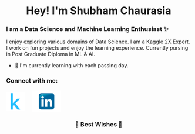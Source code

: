 

<!--
### Hi there 👋
**zyper26/zyper26** is a ✨ _special_ ✨ repository because its `README.md` (this file) appears on your GitHub profile.

Here are some ideas to get you started:

- 🔭 I’m currently working on ...
- 🌱 I’m currently learning ...
- 👯 I’m looking to collaborate on ...
- 🤔 I’m looking for help with ...
- 💬 Ask me about ...
- 📫 How to reach me: ...
- 😄 Pronouns: ...
- ⚡ Fun fact: ...
-->

<h1 align="center">Hey! I'm Shubham Chaurasia</h1>

### I am a Data Science and Machine Learning Enthusiast ✨
I enjoy exploring various domains of Data Science. I am a Kaggle 2X Expert. I work on fun projects and enjoy the learning experience. Currently pursing in Post Graduate Diploma in ML & AI. 

- 🌱 I'm currently learning with each passing day.



### Connect with me:


<a href="https://www.kaggle.com/zyper26"><img align="center" src="https://github.com/zyper26/zyper26/blob/main/kaggle_logo.png?raw=true" alt="Kaggle" height="50" width="50" /></a>  &nbsp; &nbsp;    <a href="https://www.linkedin.com/in/shubham-chaurasia-67756b99/"><img align="center" src="https://github.com/zyper26/zyper26/blob/main/Linkedin_logo.png?raw=true" alt="LinkedIn" height="60" width="80" /></a>

<h3 align="center">🌈 Best Wishes 🌈</h3>
